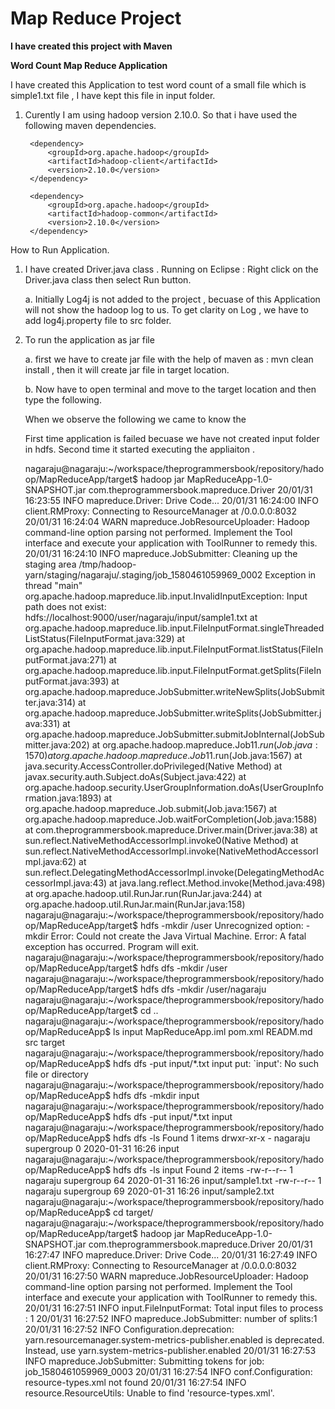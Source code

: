 # Map Reduce Project
**I have created this project with Maven**

**Word Count Map Reduce Application**

I have created this Application to test word count of a small file 
which is simple1.txt file , I have kept this file in input folder.

1. Curently I am using hadoop version 2.10.0.
So that i have used the following maven dependencies.

        <dependency>
            <groupId>org.apache.hadoop</groupId>
            <artifactId>hadoop-client</artifactId>
            <version>2.10.0</version>
        </dependency>

        <dependency>
            <groupId>org.apache.hadoop</groupId>
            <artifactId>hadoop-common</artifactId>
            <version>2.10.0</version>
        </dependency>

How to Run Application.
1. I have created Driver.java class .
Running on Eclipse : Right click on the Driver.java class then select Run button.

    a. Initially  Log4j is not added to the project , becuase of this Application will not show 
    the hadoop log to us.
    To get clarity on Log , we have to add log4j.property file to src folder.

2. To run the application as jar file
    
    a. first we have to create jar file with the help of maven 
    as :  mvn clean install , then it will create jar file in target location.
    
    b. Now have to open terminal and move to the target location and then type the following.
    
    When we observe the following we came to know the 
     
     First time application is failed becuase we have not created input folder in hdfs.
     Second time it started executing the appliaiton .
     
    
    nagaraju@nagaraju:~/workspace/theprogrammersbook/repository/hadoop/MapReduceApp/target$ hadoop jar MapReduceApp-1.0-SNAPSHOT.jar com.theprogrammersbook.mapreduce.Driver
    20/01/31 16:23:55 INFO mapreduce.Driver: Drive Code...
    20/01/31 16:24:00 INFO client.RMProxy: Connecting to ResourceManager at /0.0.0.0:8032
    20/01/31 16:24:04 WARN mapreduce.JobResourceUploader: Hadoop command-line option parsing not performed. Implement the Tool interface and execute your application with ToolRunner to remedy this.
    20/01/31 16:24:10 INFO mapreduce.JobSubmitter: Cleaning up the staging area /tmp/hadoop-yarn/staging/nagaraju/.staging/job_1580461059969_0002
    Exception in thread "main" org.apache.hadoop.mapreduce.lib.input.InvalidInputException: Input path does not exist: hdfs://localhost:9000/user/nagaraju/input/sample1.txt
    	at org.apache.hadoop.mapreduce.lib.input.FileInputFormat.singleThreadedListStatus(FileInputFormat.java:329)
    	at org.apache.hadoop.mapreduce.lib.input.FileInputFormat.listStatus(FileInputFormat.java:271)
    	at org.apache.hadoop.mapreduce.lib.input.FileInputFormat.getSplits(FileInputFormat.java:393)
    	at org.apache.hadoop.mapreduce.JobSubmitter.writeNewSplits(JobSubmitter.java:314)
    	at org.apache.hadoop.mapreduce.JobSubmitter.writeSplits(JobSubmitter.java:331)
    	at org.apache.hadoop.mapreduce.JobSubmitter.submitJobInternal(JobSubmitter.java:202)
    	at org.apache.hadoop.mapreduce.Job$11.run(Job.java:1570)
    	at org.apache.hadoop.mapreduce.Job$11.run(Job.java:1567)
    	at java.security.AccessController.doPrivileged(Native Method)
    	at javax.security.auth.Subject.doAs(Subject.java:422)
    	at org.apache.hadoop.security.UserGroupInformation.doAs(UserGroupInformation.java:1893)
    	at org.apache.hadoop.mapreduce.Job.submit(Job.java:1567)
    	at org.apache.hadoop.mapreduce.Job.waitForCompletion(Job.java:1588)
    	at com.theprogrammersbook.mapreduce.Driver.main(Driver.java:38)
    	at sun.reflect.NativeMethodAccessorImpl.invoke0(Native Method)
    	at sun.reflect.NativeMethodAccessorImpl.invoke(NativeMethodAccessorImpl.java:62)
    	at sun.reflect.DelegatingMethodAccessorImpl.invoke(DelegatingMethodAccessorImpl.java:43)
    	at java.lang.reflect.Method.invoke(Method.java:498)
    	at org.apache.hadoop.util.RunJar.run(RunJar.java:244)
    	at org.apache.hadoop.util.RunJar.main(RunJar.java:158)
    nagaraju@nagaraju:~/workspace/theprogrammersbook/repository/hadoop/MapReduceApp/target$ hdfs -mkdir /user
    Unrecognized option: -mkdir
    Error: Could not create the Java Virtual Machine.
    Error: A fatal exception has occurred. Program will exit.
    nagaraju@nagaraju:~/workspace/theprogrammersbook/repository/hadoop/MapReduceApp/target$ hdfs dfs -mkdir /user
    nagaraju@nagaraju:~/workspace/theprogrammersbook/repository/hadoop/MapReduceApp/target$ hdfs dfs -mkdir /user/nagaraju
    nagaraju@nagaraju:~/workspace/theprogrammersbook/repository/hadoop/MapReduceApp/target$ cd ..
    nagaraju@nagaraju:~/workspace/theprogrammersbook/repository/hadoop/MapReduceApp$ ls
    input  MapReduceApp.iml  pom.xml  READM.md  src  target
    nagaraju@nagaraju:~/workspace/theprogrammersbook/repository/hadoop/MapReduceApp$ hdfs dfs -put input/*.txt input
    put: `input': No such file or directory
    nagaraju@nagaraju:~/workspace/theprogrammersbook/repository/hadoop/MapReduceApp$ hdfs dfs -mkdir input
    nagaraju@nagaraju:~/workspace/theprogrammersbook/repository/hadoop/MapReduceApp$ hdfs dfs -put input/*.txt input
    nagaraju@nagaraju:~/workspace/theprogrammersbook/repository/hadoop/MapReduceApp$ hdfs dfs -ls
    Found 1 items
    drwxr-xr-x   - nagaraju supergroup          0 2020-01-31 16:26 input
    nagaraju@nagaraju:~/workspace/theprogrammersbook/repository/hadoop/MapReduceApp$ hdfs dfs -ls input
    Found 2 items
    -rw-r--r--   1 nagaraju supergroup         64 2020-01-31 16:26 input/sample1.txt
    -rw-r--r--   1 nagaraju supergroup         69 2020-01-31 16:26 input/sample2.txt
    nagaraju@nagaraju:~/workspace/theprogrammersbook/repository/hadoop/MapReduceApp$ cd target/
    nagaraju@nagaraju:~/workspace/theprogrammersbook/repository/hadoop/MapReduceApp/target$ hadoop jar MapReduceApp-1.0-SNAPSHOT.jar com.theprogrammersbook.mapreduce.Driver
    20/01/31 16:27:47 INFO mapreduce.Driver: Drive Code...
    20/01/31 16:27:49 INFO client.RMProxy: Connecting to ResourceManager at /0.0.0.0:8032
    20/01/31 16:27:50 WARN mapreduce.JobResourceUploader: Hadoop command-line option parsing not performed. Implement the Tool interface and execute your application with ToolRunner to remedy this.
    20/01/31 16:27:51 INFO input.FileInputFormat: Total input files to process : 1
    20/01/31 16:27:52 INFO mapreduce.JobSubmitter: number of splits:1
    20/01/31 16:27:52 INFO Configuration.deprecation: yarn.resourcemanager.system-metrics-publisher.enabled is deprecated. Instead, use yarn.system-metrics-publisher.enabled
    20/01/31 16:27:53 INFO mapreduce.JobSubmitter: Submitting tokens for job: job_1580461059969_0003
    20/01/31 16:27:54 INFO conf.Configuration: resource-types.xml not found
    20/01/31 16:27:54 INFO resource.ResourceUtils: Unable to find 'resource-types.xml'.


